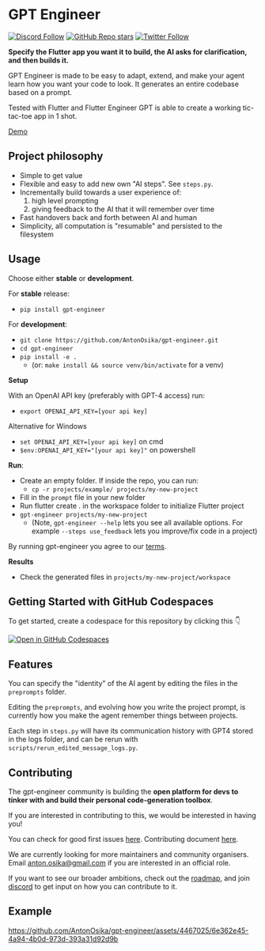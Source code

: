 # GPT Engineer

[![Discord Follow](https://dcbadge.vercel.app/api/server/8tcDQ89Ej2?style=flat)](https://discord.gg/8tcDQ89Ej2)
[![GitHub Repo stars](https://img.shields.io/github/stars/AntonOsika/gpt-engineer?style=social)](https://github.com/AntonOsika/gpt-engineer)
[![Twitter Follow](https://img.shields.io/twitter/follow/antonosika?style=social)](https://twitter.com/AntonOsika)


**Specify the Flutter app you want it to build, the AI asks for clarification, and then builds it.**

GPT Engineer is made to be easy to adapt, extend, and make your agent learn how you want your code to look. It generates an entire codebase based on a prompt.

Tested with Flutter and Flutter Engineer GPT is able to create a working tic-tac-toe app in 1 shot.

[Demo](https://twitter.com/antonosika/status/1667641038104674306)

## Project philosophy

- Simple to get value
- Flexible and easy to add new own "AI steps". See `steps.py`.
- Incrementally build towards a user experience of:
  1. high level prompting
  2. giving feedback to the AI that it will remember over time
- Fast handovers back and forth between AI and human
- Simplicity, all computation is "resumable" and persisted to the filesystem

## Usage

Choose either **stable** or **development**.

For **stable** release:

- `pip install gpt-engineer`

For **development**:
- `git clone https://github.com/AntonOsika/gpt-engineer.git`
- `cd gpt-engineer`
- `pip install -e .`
  - (or: `make install && source venv/bin/activate` for a venv)

**Setup**

With an OpenAI API key (preferably with GPT-4 access) run:

- `export OPENAI_API_KEY=[your api key]`

Alternative for Windows
- `set OPENAI_API_KEY=[your api key]` on cmd
- `$env:OPENAI_API_KEY="[your api key]"` on powershell

**Run**:

- Create an empty folder. If inside the repo, you can run:
  - `cp -r projects/example/ projects/my-new-project`
- Fill in the `prompt` file in your new folder
- Run flutter create . in the workspace folder to initialize Flutter project
- `gpt-engineer projects/my-new-project`
  - (Note, `gpt-engineer --help` lets you see all available options. For example `--steps use_feedback` lets you improve/fix code in a project)

By running gpt-engineer you agree to our [terms](https://github.com/AntonOsika/gpt-engineer/blob/main/TERMS_OF_USE.md).

**Results**
- Check the generated files in `projects/my-new-project/workspace`

## Getting Started with GitHub Codespaces

To get started, create a codespace for this repository by clicking this 👇

[![Open in GitHub Codespaces](https://github.com/codespaces/badge.svg)](https://github.com/AntonOsika/gpt-engineer/codespaces)

## Features

You can specify the "identity" of the AI agent by editing the files in the `preprompts` folder.

Editing the `preprompts`, and evolving how you write the project prompt, is currently how you make the agent remember things between projects.

Each step in `steps.py` will have its communication history with GPT4 stored in the logs folder, and can be rerun with `scripts/rerun_edited_message_logs.py`.

## Contributing
The gpt-engineer community is building the **open platform for devs to tinker with and build their personal code-generation toolbox**.

If you are interested in contributing to this, we would be interested in having you!

You can check for good first issues [here](https://github.com/AntonOsika/gpt-engineer/issues?q=is%3Aopen+is%3Aissue+label%3A%22good+first+issue%22).
Contributing document [here](.github/CONTRIBUTING.md).

We are currently looking for more maintainers and community organisers. Email anton.osika@gmail.com if you are interested in an official role.

If you want to see our broader ambitions, check out the [roadmap](https://github.com/AntonOsika/gpt-engineer/blob/main/ROADMAP.md), and join
[discord](https://discord.gg/8tcDQ89Ej2)
to get input on how you can contribute to it.

## Example

https://github.com/AntonOsika/gpt-engineer/assets/4467025/6e362e45-4a94-4b0d-973d-393a31d92d9b
